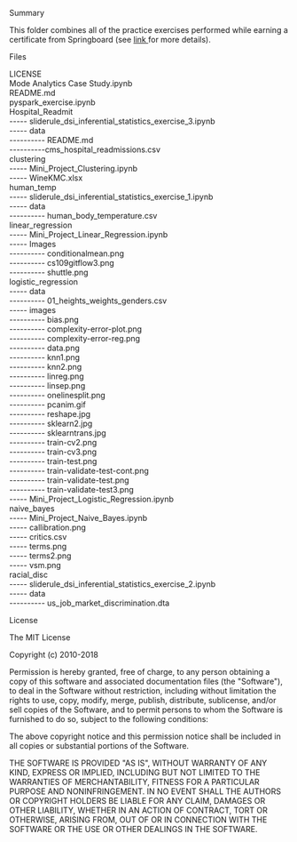 

Summary

This folder combines all of the practice exercises performed while earning a certificate from Springboard (see <a href= https://www.springboard.com/workshops/data-science-career-track> link </a> for more details). 

Files

LICENSE <br>
Mode Analytics Case Study.ipynb <br>
README.md	<br>
pyspark_exercise.ipynb <br>
Hospital_Readmit	<br>
----- sliderule_dsi_inferential_statistics_exercise_3.ipynb <br>
----- data <br>
---------- README.md	<br>
----------cms_hospital_readmissions.csv <br>
clustering <br>
----- Mini_Project_Clustering.ipynb	<br>
----- WineKMC.xlsx <br>
human_temp <br>
----- sliderule_dsi_inferential_statistics_exercise_1.ipynb <br>
----- data <br>
---------- human_body_temperature.csv <br>
linear_regression <br>
----- Mini_Project_Linear_Regression.ipynb <br>
----- Images <br>
---------- conditionalmean.png <br>
---------- cs109gitflow3.png <br>
---------- shuttle.png <br>
logistic_regression	<br>
----- data <br>
---------- 01_heights_weights_genders.csv <br>
----- images	<br>
----------	bias.png	<br>
---------- complexity-error-plot.png	<br>
---------- complexity-error-reg.png	<br>
---------- data.png	<br>
---------- knn1.png	<br>
---------- knn2.png	<br>
---------- linreg.png	<br>
---------- linsep.png	<br>
---------- onelinesplit.png	<br>
---------- pcanim.gif	<br>
---------- reshape.jpg	<br>
---------- sklearn2.jpg	<br>
---------- sklearntrans.jpg	<br>
---------- train-cv2.png	<br>
---------- train-cv3.png	<br>
---------- train-test.png	<br>
---------- train-validate-test-cont.png	<br>
---------- train-validate-test.png	<br>
---------- train-validate-test3.png <br>
----- Mini_Project_Logistic_Regression.ipynb <br>
naive_bayes	<br>
-----	Mini_Project_Naive_Bayes.ipynb	<br>
----- callibration.png	<br>
----- critics.csv	<br>
----- terms.png	<br>
----- terms2.png <br>
----- vsm.png <br>
racial_disc	<br>
----- sliderule_dsi_inferential_statistics_exercise_2.ipynb <br>
----- data <br>
---------- us_job_market_discrimination.dta <br>

License

The MIT License

Copyright (c) 2010-2018

Permission is hereby granted, free of charge, to any person obtaining a copy of this software and associated documentation files (the "Software"), to deal in the Software without restriction, including without limitation the rights to use, copy, modify, merge, publish, distribute, sublicense, and/or sell copies of the Software, and to permit persons to whom the Software is furnished to do so, subject to the following conditions:

The above copyright notice and this permission notice shall be included in all copies or substantial portions of the Software.

THE SOFTWARE IS PROVIDED "AS IS", WITHOUT WARRANTY OF ANY KIND, EXPRESS OR IMPLIED, INCLUDING BUT NOT LIMITED TO THE WARRANTIES OF MERCHANTABILITY, FITNESS FOR A PARTICULAR PURPOSE AND NONINFRINGEMENT. IN NO EVENT SHALL THE AUTHORS OR COPYRIGHT HOLDERS BE LIABLE FOR ANY CLAIM, DAMAGES OR OTHER LIABILITY, WHETHER IN AN ACTION OF CONTRACT, TORT OR OTHERWISE, ARISING FROM, OUT OF OR IN CONNECTION WITH THE SOFTWARE OR THE USE OR OTHER DEALINGS IN THE SOFTWARE.
